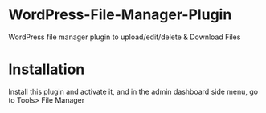 # WordPress-File-Manager-Plugin
WordPress file manager plugin to upload/edit/delete & Download Files

# Installation
Install this plugin and activate it, and in the admin dashboard side menu, go to Tools> File Manager 
